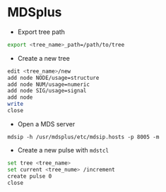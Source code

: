 # MDSplus 

- Export tree path

``` bash
export <tree_name>_path=/path/to/tree
```

- Create a new tree

``` bash
edit <tree_name>/new
add node NODE/usage=structure
add node NUM/usage=numeric
add node SIG/usage=signal
add node 
write
close
```

- Open a MDS server

``` mdstcl
mdsip -h /usr/mdsplus/etc/mdsip.hosts -p 8005 -m
```

- Create a new pulse with `mdstcl`

``` bash
set tree <tree_name>
set current <tree_nume> /increment
create pulse 0
close
```
